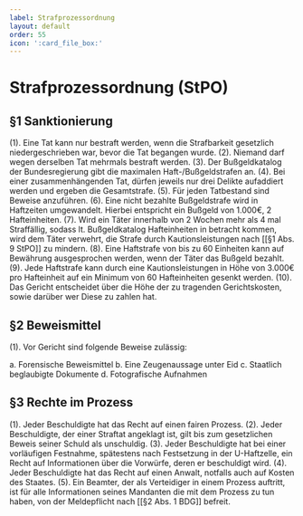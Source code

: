 ```yaml
---
label: Strafprozessordnung
layout: default
order: 55
icon: ':card_file_box:'
---
```


# Strafprozessordnung (StPO)

## §1 Sanktionierung
(1). Eine Tat kann nur bestraft werden, wenn die Strafbarkeit gesetzlich niedergeschrieben war, bevor die Tat begangen wurde. 
(2). Niemand darf wegen derselben Tat mehrmals bestraft werden.
(3). Der Bußgeldkatalog der Bundesregierung gibt die maximalen Haft-/Bußgeldstrafen an.
(4). Bei einer zusammenhängenden Tat, dürfen jeweils nur drei Delikte aufaddiert werden und ergeben die Gesamtstrafe.
(5). Für jeden Tatbestand sind Beweise anzuführen. 
(6). Eine nicht bezahlte Bußgeldstrafe wird in Haftzeiten umgewandelt. Hierbei entspricht ein Bußgeld von 1.000€, 2 Hafteinheiten.
(7). Wird ein Täter innerhalb von 2 Wochen mehr als 4 mal Straffällig, sodass lt. Bußgeldkatalog Hafteinheiten in betracht kommen, wird dem Täter verwehrt, die Strafe durch Kautionsleistungen nach [[§1 Abs. 9 StPO]] zu mindern.
(8). Eine Haftstrafe von bis zu 60 Einheiten kann auf Bewährung ausgesprochen werden, wenn der Täter das Bußgeld bezahlt.
(9). Jede Haftstrafe kann durch eine Kautionsleistungen in Höhe von 3.000€ pro Hafteinheit auf ein Minimum von 60 Hafteinheiten gesenkt werden.
(10). Das Gericht entscheidet über die Höhe der zu tragenden Gerichtskosten, sowie darüber wer Diese zu zahlen hat.

## §2 Beweismittel
(1). Vor Gericht sind folgende Beweise zulässig:

a. Forensische Beweismittel
b. Eine Zeugenaussage unter Eid
c. Staatlich beglaubigte Dokumente
d. Fotografische Aufnahmen

## §3 Rechte im Prozess
(1). Jeder Beschuldigte hat das Recht auf einen fairen Prozess.
(2). Jeder Beschuldigte, der einer Straftat angeklagt ist, gilt bis zum gesetzlichen Beweis seiner Schuld als unschuldig.
(3). Jeder Beschuldigte hat bei einer vorläufigen Festnahme, spätestens nach Festsetzung in der U-Haftzelle, ein Recht auf Informationen über die Vorwürfe, deren er beschuldigt wird.
(4). Jeder Beschuldigte hat das Recht auf einen Anwalt, notfalls auch auf Kosten des Staates.
(5). Ein Beamter, der als Verteidiger in einem Prozess auftritt, ist für alle Informationen seines Mandanten die mit dem Prozess zu tun haben, von der Meldepflicht nach [[§2 Abs. 1 BDG]] befreit. 
